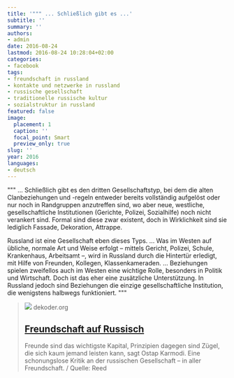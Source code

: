 ```yaml
---
title: '""" ... Schließlich gibt es ...'
subtitle: ''
summary: ''
authors:
- admin
date: 2016-08-24
lastmod: 2016-08-24 10:28:04+02:00
categories:
- facebook
tags:
- freundschaft in russland
- kontakte und netzwerke in russland
- russische gesellschaft
- traditionelle russische kultur
- sozialstruktur in russland
featured: false
image:
  placement: 1
  caption: ''
  focal_point: Smart
  preview_only: true
slug: ''
year: 2016
languages:
- deutsch
---
```


"""
...
Schließlich gibt es den dritten Gesellschaftstyp, bei dem die alten Clanbeziehungen und -regeln entweder bereits vollständig aufgelöst oder nur noch in Randgruppen anzutreffen sind, wo aber neue, westliche, gesellschaftliche Institutionen (Gerichte, Polizei, Sozialhilfe) noch nicht verankert sind. Formal sind diese zwar existent, doch in Wirklichkeit sind sie lediglich Fassade, Dekoration, Attrappe.

Russland ist eine Gesellschaft eben dieses Typs.
...
Was im Westen auf übliche, normale Art und Weise erfolgt – mittels Gericht, Polizei, Schule, Krankenhaus, Arbeitsamt –, wird in Russland durch die Hintertür erledigt, mit Hilfe von Freunden, Kollegen, Klassenkameraden.
...
Beziehungen spielen zweifellos auch im Westen eine wichtige Rolle, besonders in Politik und Wirtschaft. Doch ist das eher eine zusätzliche Unterstützung. In Russland jedoch sind Beziehungen die einzige gesellschaftliche Institution, die wenigstens halbwegs funktioniert.
"""
> [![](https://www.dekoder.org/sites/default/files/freundschaft.png)](http://www.dekoder.org/de/article/freundschaft-russland-korruption-trompenaars)
> dekoder.org
> ## [Freundschaft auf Russisch](http://www.dekoder.org/de/article/freundschaft-russland-korruption-trompenaars)
>
>Freunde sind das wichtigste Kapital, Prinzipien dagegen sind Zügel, die sich kaum jemand leisten kann, sagt Ostap Karmodi. Eine schonungslose Kritik an der russischen Gesellschaft – in aller Freundschaft. / Quelle: Reed